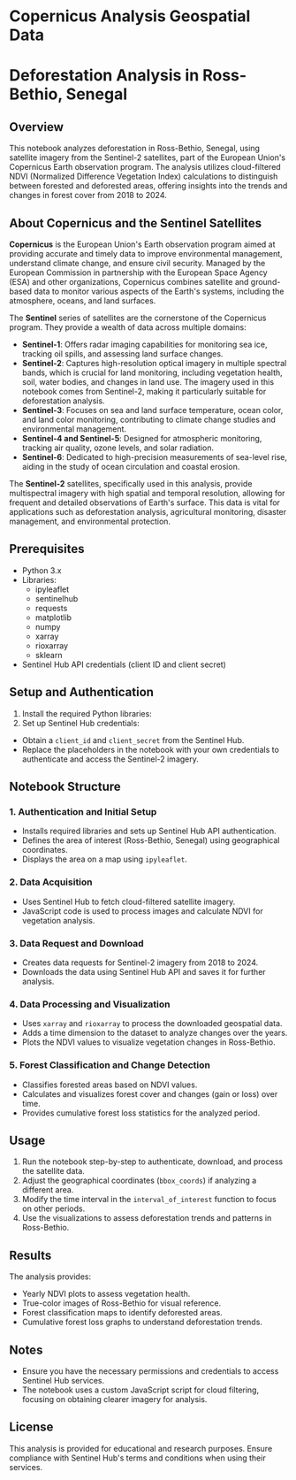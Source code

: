 # Copernicus Analysis Geospatial Data

Deforestation Analysis in Ross-Bethio, Senegal
==============================================

Overview
--------
This notebook analyzes deforestation in Ross-Bethio, Senegal, using satellite imagery from the Sentinel-2 satellites, part of the European Union's Copernicus Earth observation program. The analysis utilizes cloud-filtered NDVI (Normalized Difference Vegetation Index) calculations to distinguish between forested and deforested areas, offering insights into the trends and changes in forest cover from 2018 to 2024.

About Copernicus and the Sentinel Satellites
--------------------------------------------
**Copernicus** is the European Union's Earth observation program aimed at providing accurate and timely data to improve environmental management, understand climate change, and ensure civil security. Managed by the European Commission in partnership with the European Space Agency (ESA) and other organizations, Copernicus combines satellite and ground-based data to monitor various aspects of the Earth's systems, including the atmosphere, oceans, and land surfaces.

The **Sentinel** series of satellites are the cornerstone of the Copernicus program. They provide a wealth of data across multiple domains:

- **Sentinel-1**: Offers radar imaging capabilities for monitoring sea ice, tracking oil spills, and assessing land surface changes.
- **Sentinel-2**: Captures high-resolution optical imagery in multiple spectral bands, which is crucial for land monitoring, including vegetation health, soil, water bodies, and changes in land use. The imagery used in this notebook comes from Sentinel-2, making it particularly suitable for deforestation analysis.
- **Sentinel-3**: Focuses on sea and land surface temperature, ocean color, and land color monitoring, contributing to climate change studies and environmental management.
- **Sentinel-4 and Sentinel-5**: Designed for atmospheric monitoring, tracking air quality, ozone levels, and solar radiation.
- **Sentinel-6**: Dedicated to high-precision measurements of sea-level rise, aiding in the study of ocean circulation and coastal erosion.

The **Sentinel-2** satellites, specifically used in this analysis, provide multispectral imagery with high spatial and temporal resolution, allowing for frequent and detailed observations of Earth's surface. This data is vital for applications such as deforestation analysis, agricultural monitoring, disaster management, and environmental protection.

Prerequisites
-------------
- Python 3.x
- Libraries:
  - ipyleaflet
  - sentinelhub
  - requests
  - matplotlib
  - numpy
  - xarray
  - rioxarray
  - sklearn
- Sentinel Hub API credentials (client ID and client secret)

Setup and Authentication
------------------------
1. Install the required Python libraries:
2. Set up Sentinel Hub credentials:
- Obtain a `client_id` and `client_secret` from the Sentinel Hub.
- Replace the placeholders in the notebook with your own credentials to authenticate and access the Sentinel-2 imagery.

Notebook Structure
------------------
### 1. Authentication and Initial Setup
- Installs required libraries and sets up Sentinel Hub API authentication.
- Defines the area of interest (Ross-Bethio, Senegal) using geographical coordinates.
- Displays the area on a map using `ipyleaflet`.

### 2. Data Acquisition
- Uses Sentinel Hub to fetch cloud-filtered satellite imagery.
- JavaScript code is used to process images and calculate NDVI for vegetation analysis.

### 3. Data Request and Download
- Creates data requests for Sentinel-2 imagery from 2018 to 2024.
- Downloads the data using Sentinel Hub API and saves it for further analysis.

### 4. Data Processing and Visualization
- Uses `xarray` and `rioxarray` to process the downloaded geospatial data.
- Adds a time dimension to the dataset to analyze changes over the years.
- Plots the NDVI values to visualize vegetation changes in Ross-Bethio.

### 5. Forest Classification and Change Detection
- Classifies forested areas based on NDVI values.
- Calculates and visualizes forest cover and changes (gain or loss) over time.
- Provides cumulative forest loss statistics for the analyzed period.

Usage
-----
1. Run the notebook step-by-step to authenticate, download, and process the satellite data.
2. Adjust the geographical coordinates (`bbox_coords`) if analyzing a different area.
3. Modify the time interval in the `interval_of_interest` function to focus on other periods.
4. Use the visualizations to assess deforestation trends and patterns in Ross-Bethio.

Results
-------
The analysis provides:
- Yearly NDVI plots to assess vegetation health.
- True-color images of Ross-Bethio for visual reference.
- Forest classification maps to identify deforested areas.
- Cumulative forest loss graphs to understand deforestation trends.

Notes
-----
- Ensure you have the necessary permissions and credentials to access Sentinel Hub services.
- The notebook uses a custom JavaScript script for cloud filtering, focusing on obtaining clearer imagery for analysis.

License
-------
This analysis is provided for educational and research purposes. Ensure compliance with Sentinel Hub's terms and conditions when using their services.


